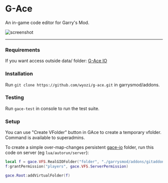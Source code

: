 G-Ace
=====

An in-game code editor for Garry's Mod.

![screenshot](http://i.imgur.com/g6PQeBk.png)

---

### Requirements

If you want access outside data/ folder: [G-Ace IO](https://github.com/wyozi/g-ace-io)

### Installation

Run ```git clone https://github.com/wyozi/g-ace.git``` in garrysmod/addons.

### Testing

Run ```gace-test``` in console to run the test suite.

### Setup

You can use "Create VFolder" button in GAce to create a temporary vfolder. Command is available to superadmins.

To create a simple over-map-changes persistent [gace-io](https://github.com/wyozi/g-ace-io) folder, run this code on server (eg ```lua/autorun/server```):

```lua
local f = gace.VFS.RealGIOFolder("folder", "./garrysmod/addons/gitaddon")
f:grantPermission("players", gace.VFS.ServerPermission)

gace.Root:addVirtualFolder(f)
```
